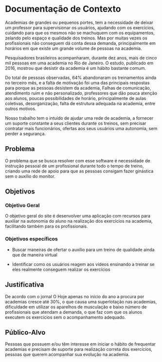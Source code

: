 # Documentação de Contexto

Academias de grandes ou pequenos portes, tem a necessidade de deixar um professor para supervisionar os usuários, ajudando com os exercícios, cuidando para que os mesmos não se machuquem com os equipamentos, zelando pelo espaço e qualidade dos treinos. Mas por muitas vezes os profissionais não conseguem dá conta dessa demanda, principalmente em horários em que existe um grande volume de pessoas na academia.  

Pesquisadores brasileiros acompanharam, durante dez anos, mais de cinco mil pessoas em uma academia no Rio de Janeiro. O estudo, publicado em 2016, mostrou que desistir da academia é um hábito bastante comum. 

Do total de pessoas observadas, 64% abandonaram os treinamentos ainda no terceiro mês, e a falta de motivação foi uma das principais respostas para porque as pessoas desistem da academia, Falhas de comunicação, atendimento ruim e não personalizado, professores que dão pouca atenção aos alunos, poucas possibilidades de horário, principalmente de aulas coletivas, desorganização, falta de estrutura adequada na academia, entre outros motivos. 

Nosso trabalho tem o intuído de ajudar uma rede de academia, a fornecer um suporte constante a seus clientes durante os treinos, sem precisar contratar mais funcionários, ofertas aos seus usuários uma autonomia, sem perder a segurança.  

## Problema

O problema que se busca resolver com esse software é necessidade de instrução pessoal de um profissional durante todo o tempo de treino, criando uma rede de apoio para que as pessoas consigam fazer ginástica sem o auxílio do monitor. 

## Objetivos

### Objetivo Geral

O objetivo geral do site é desenvolver uma aplicação com recursos para auxiliar na autonomia do aluno na realização dos exercícios na academia, facilitando também para os profissionais. 

### Objetivos específicos 

* Buscar maneiras de ofertar o auxílio para um treino de qualidade ainda que de maneira virtual  

* Identificar como os usuários reagem aos vídeos ensinando a treinar se eles realmente conseguem realizar os exercícios  

## Justificativa

De acordo com o jornal O Hoje apenas no início do ano a procura por academias cresce até 30%, o que causa uma superlotação nas academias, dificuldade em utilizar os aparelhos de musculação e baixo número de profissionais que atendam a demanda, o que faz com que os alunos executem os exercícios sem o acompanhamento adequado. 

## Público-Alvo

Pessoas que possuem e/ou têm interesse em iniciar o hábito de frequentar academias e precisam de suporte para realização correta dos exercícios, pessoas que querem acompanhar sua evolução na academia. 
